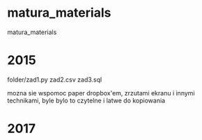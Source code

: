 # matura_materials
matura_materials


# 2015 

folder/zad1.py zad2.csv zad3.sql

mozna sie wspomoc paper dropbox'em, zrzutami ekranu i innymi technikami, byle bylo to czytelne i latwe do kopiowania

# 2017 
